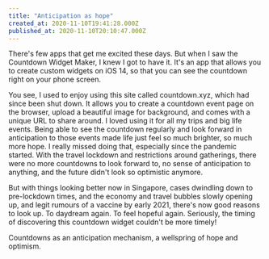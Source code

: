 ```yaml
---
title: "Anticipation as hope"
created_at: 2020-11-10T19:41:28.000Z
published_at: 2020-11-10T20:10:47.000Z
---
```

There's few apps that get me excited these days. But when I saw the Countdown Widget Maker, I knew I got to have it. It's an app that allows you to create custom widgets on iOS 14, so that you can see the countdown right on your phone screen.

You see, I used to enjoy using this site called countdown.xyz, which had since been shut down. It allows you to create a countdown event page on the browser, upload a beautiful image for background, and comes with a unique URL to share around. I loved using it for all my trips and big life events. Being able to see the countdown regularly and look forward in anticipation to those events made life just feel so much brighter, so much more hope. I really missed doing that, especially since the pandemic started. With the travel lockdown and restrictions around gatherings, there were no more countdowns to look forward to, no sense of anticipation to anything, and the future didn't look so optimistic anymore.

But with things looking better now in Singapore, cases dwindling down to pre-lockdown times, and the economy and travel bubbles slowly opening up, and legit rumours of a vaccine by early 2021, there's now good reasons to look up. To daydream again. To feel hopeful again. Seriously, the timing of discovering this countdown widget couldn't be more timely! 

Countdowns as an anticipation mechanism, a wellspring of hope and optimism.
